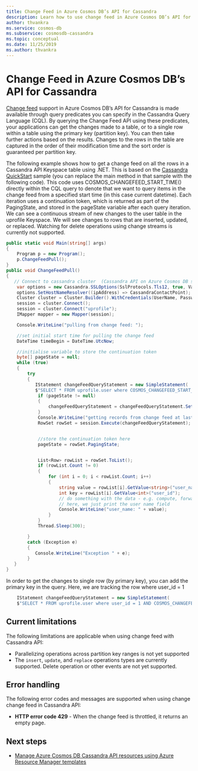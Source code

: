 ```yaml
---
title: Change Feed in Azure Cosmos DB’s API for Cassandra
description: Learn how to use change feed in Azure Cosmos DB’s API for Cassandra to get the changes made to your data.
author: thvankra
ms.service: cosmos-db
ms.subservice: cosmosdb-cassandra
ms.topic: conceptual
ms.date: 11/25/2019
ms.author: thvankra
---
```


# Change Feed in Azure Cosmos DB’s API for Cassandra

[Change feed](change-feed.md) support in Azure Cosmos DB’s API for Cassandra is made available through query predicates you can specify in the Cassandra Query Language (CQL). By querying the Change Feed API using these predicates, your applications can get the changes made to a table, or to a single row within a table using the primary key (partition key). You can then take further actions based on the results. Changes to the rows in the table are captured in the order of their modification time and the sort order is guaranteed per partition key.

The following example shows how to get a change feed on all the rows in a Cassandra API Keyspace table using .NET. This is based on the [Cassandra QuickStart](create-cassandra-dotnet) sample (you can replace the main method in that sample with the following code). This code uses COSMOS_CHANGEFEED_START_TIME() directly within the CQL query to denote that we want to query items in the change feed from a specified start time (in this case current datetime). Each iteration uses a continuation token, which is returned as part of the PagingState, and stored in the pageState variable after each query iteration. We can see a continuous stream of new changes to the user table in the uprofile Keyspace. We will see changes to rows that are inserted, updated, or replaced. Watching for delete operations using change streams is currently not supported.

```C#
public static void Main(string[] args)
{
    Program p = new Program();
    p.ChangeFeedPull();
}
public void ChangeFeedPull()
{
   // Connect to cassandra cluster  (Cassandra API on Azure Cosmos DB supports only TLSv1.2)
    var options = new Cassandra.SSLOptions(SslProtocols.Tls12, true, ValidateServerCertificate);
    options.SetHostNameResolver((ipAddress) => CassandraContactPoint);
    Cluster cluster = Cluster.Builder().WithCredentials(UserName, Password).WithPort(CassandraPort).AddContactPoint(CassandraContactPoint).WithSSL(options).Build();
    session = cluster.Connect();
    session = cluster.Connect("uprofile");
    IMapper mapper = new Mapper(session);

    Console.WriteLine("pulling from change feed: ");

    //set initial start time for pulling the change feed
    DateTime timeBegin = DateTime.UtcNow;

    //initialise variable to store the continuation token
    byte[] pageState = null;
    while (true)
    {
        try
        {
           IStatement changeFeedQueryStatement = new SimpleStatement(
           $"SELECT * FROM uprofile.user where COSMOS_CHANGEFEED_START_TIME() = '{timeBegin.ToString("yyyy-MM-ddTHH:mm:ss.fffZ", CultureInfo.InvariantCulture)}'");
            if (pageState != null)
            {
                changeFeedQueryStatement = changeFeedQueryStatement.SetPagingState(pageState);
            }
            Console.WriteLine("getting records from change feed at last page state....");
            RowSet rowSet = session.Execute(changeFeedQueryStatement);


            //store the continuation token here
            pageState = rowSet.PagingState;


            List<Row> rowList = rowSet.ToList();
            if (rowList.Count != 0)
            {
                for (int i = 0; i < rowList.Count; i++)
                {
                    string value = rowList[i].GetValue<string>("user_name");
                    int key = rowList[i].GetValue<int>("user_id");
                    // do something with the data - e.g. compute, forward to another event, function, etc.
                    // here, we just print the user name field
                    Console.WriteLine("user_name: " + value);
                }
            }
            Thread.Sleep(300);

        }
        catch (Exception e)
        {
           Console.WriteLine("Exception " + e);
        }
   }
}
```

In order to get the changes to single row (by primary key), you can add the primary key in the query. Here, we are tracking the row where user_id = 1

```C#
    IStatement changeFeedQueryStatement = new SimpleStatement(
    $"SELECT * FROM uprofile.user where user_id = 1 AND COSMOS_CHANGEFEED_START_TIME() = '{timeBegin.ToString("yyyy-MM-ddTHH:mm:ss.fffZ", CultureInfo.InvariantCulture)}'");

```

## Current limitations

The following limitations are applicable when using change feed with Cassandra API:

* Parallelizing operations across partition key ranges is not yet supported
* The `insert`, `update`, and `replace` operations types are currently supported. Delete operation or other events are not yet supported.


## Error handling

The following error codes and messages are supported when using change change feed in Cassandra API:

* **HTTP error code 429** - When the change feed is throttled, it returns an empty page.

## Next steps

* [Manage Azure Cosmos DB Cassandra API resources using Azure Resource Manager templates](manage-cassandra-with-resource-manager.md)